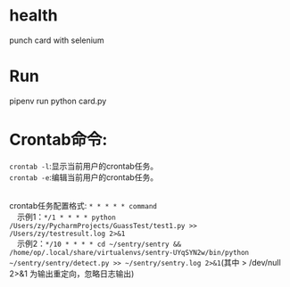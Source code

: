 # health
punch card with selenium

# Run
pipenv run python card.py

# Crontab命令:<br>
`crontab -l`:显示当前用户的crontab任务。<br>
`crontab -e`:编辑当前用户的crontab任务。<br><br>

crontab任务配置格式: `* * * * * command` <br>
&emsp;示例1：`*/1 * * * * python /Users/zy/PycharmProjects/GuassTest/test1.py >> /Users/zy/testresult.log 2>&1`<br>
&emsp;示例2：`*/10 * * * * cd ~/sentry/sentry &&    /home/op/.local/share/virtualenvs/sentry-UYqSYN2w/bin/python ~/sentry/sentry/detect.py >> ~/sentry/sentry.log 2>&1`(其中 > /dev/null 2>&1 为输出重定向，忽略日志输出)<br>
<br> 
